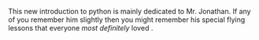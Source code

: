 This new introduction to python is mainly dedicated to Mr. Jonathan. If any of you remember him slightly then you might remember his special flying lessons that everyone *most definitely* loved <!--and survived..--> .